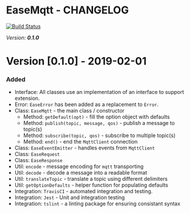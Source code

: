 # EaseMqtt - CHANGELOG

[![Build Status](https://travis-ci.org/Isolated-/EaseMqtt.svg?branch=master)](https://travis-ci.org/Isolated-/EaseMqtt)

*Version: **0.1.0***

# Version [0.1.0] - 2019-02-01

### Added
- Interface: All classes use an implementation of an interface to support extension.
- Error: `EaseError` has been added as a replacement to `Error`.
- Class: `EaseMqtt` - the main class / constructor
    - Method: `getDefault(opt)` - fill the option object with defaults 
    - Method: `publish(topic, message, qos)` - publish a message to topic(s)
    - Method: `subscribe(topic, qos)` - subscribe to multiple topic(s)
    - Method: `end()` - end the `MqttClient` connection
- Class: `EaseEventEmitter` - handles events from `MqttClient`
- Class: `EaseRequest`
- Class: `EaseResponse`
- Util: `encode` - message encoding for `mqtt` transporting
- Util: `decode` - decode a message into a readable format
- Util: `translateTopic` - translate a topic using different delimiters
- Util: `getOptionDefaults` - helper function for populating defaults
- Integration: `TravisCI` - automated integration and testing.
- Integration: `Jest` - Unit and integration testing
- Integration: `tslint` - a linting package for ensuring consistant syntax